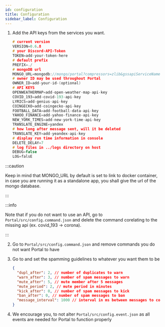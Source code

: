 ```yaml
---
id: configuration
title: Configuration
sidebar_label: Configuration
---
```


1. Add the API keys from the services you want.

   ```c title="Portal/src/.env"
   # current version
   VERSION=0.6.8
   # your Discord-API-Token
   TOKEN=add-your-token-here
   # default prefix
   PREFIX=./
   # mongoDB url
   MONGO_URL=mongodb://mongo/portal?compressors=zlib&gssapiServiceName=portal
   # owner ID may be used throughout Portal
   OWNER_ID=add-your-id-(optional)
   # API KEYS
   OPENWEATHERMAP=add-open-weather-map-api-key
   COVID_193=add-covid-193-api-key
   LYRICS=add-genius-api-key
   COINGECKO=add-coingecko-api-key
   FOOTBALL_DATA=add-football-data-api-key
   YAHOO_FINANCE=add-yahoo-finance-api-key
   NEW_YORK_TIMES=add-new-york-time-api-key
   TRANSLATE_ENGINE=yandex
   # how long after message sent, will it be deleted
   TRANSLATE_KEY=add-yeandex-api-key
   # display run time information in console
   DELETE_DELAY=7
   # log files in ../logs directory on host
   DEBUG=false
   LOG=falsE
   ```

:::caution

Keep in mind that MONGO_URL by default is set to link to docker container, in case you are running it as a standalone app, you shall give the url of the mongo database.

:::

:::info

Note that if you do not want to use an API, go to `Portal/src/config.command.json` and delete the command corelating to the missing api (ex. covid_193 -> corona).

:::

2. Go to `Portal/src/config.command.json` and remove commands you do not want Portal to have

3. Go to and set the spamming guidelines to whatever you want them to be

   ```json title="Portal/src/config.command.json"
   {
     "dupl_after": 2, // number of duplicates to warn
     "warn_after": 3, // number of spam messages to warn
     "mute_after": 5, // mute member after 5 messages
     "mute_period": 2, // mute period in minutes
     "kick_after": 0, // number of spam messages to kick
     "ban_after": 0, // number of spam messages to ban
     "message_interval": 1000 // interval in ms between messages to consider spam
   }
   ```

4. We encourage you, to not alter `Portal/src/config.event.json` as all events are needed for Portal to function properly
